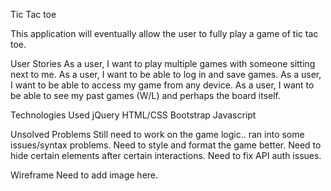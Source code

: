 Tic Tac toe

This application will eventually allow the user to fully play a game of tic tac toe.

User Stories
As a user, I want to play multiple games with someone sitting next to me.
As a user, I want to be able to log in and save games.
As a user, I want to be able to access my game from any device.
As a user, I want to be able to see my past games (W/L) and perhaps the board itself.

Technologies Used
jQuery
HTML/CSS
Bootstrap
Javascript

Unsolved Problems
Still need to work on the game logic.. ran into some issues/syntax problems.
Need to style and format the game better.
Need to hide certain elements after certain interactions.
Need to fix API auth issues.

Wireframe
Need to add image here.
